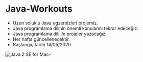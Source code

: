 # Java-Workouts

* Uzun soluklu Java egzersizleri projemiz.
* Java programlama dilinin önemli konularını tekrar edeceğiz.
* Java programlama dili ile projeler yazacağız.
* Her hafta güncellenecektir.
* Başlangıç tarihi 14/05/2020

![Java 2 SE for Mac-](https://user-images.githubusercontent.com/54184905/81904358-d86ad080-95cb-11ea-9d6f-d934512ea030.jpg)
